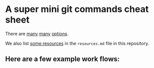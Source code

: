 A super mini git commands cheat sheet
====================

There are [many](https://www.git-tower.com/blog/git-cheat-sheet/) [many](https://services.github.com/on-demand/downloads/github-git-cheat-sheet.pdf) [options](https://about.gitlab.com/images/press/git-cheat-sheet.pdf).

We also list [some resources](../../resources.md) in the `resources.md` file in this repository.

Here are a few example work flows:
-------

